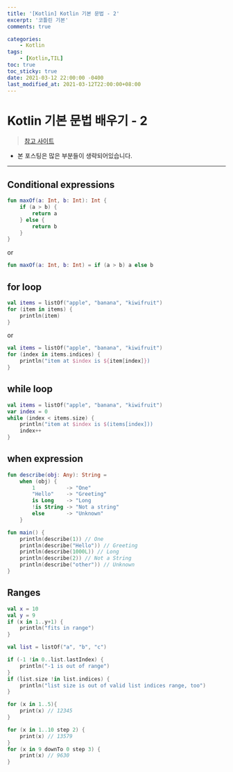 ```yaml
---
title: '[Kotlin] Kotlin 기본 문법 - 2'
excerpt: '코틀린 기본'
comments: true

categories:
    - Kotlin
tags:
    - [Kotlin,TIL]
toc: true
toc_sticky: true
date: 2021-03-12 22:00:00 -0400
last_modified_at: 2021-03-12T22:00:00+08:00
---
```


# Kotlin 기본 문법 배우기 - 2

> [참고 사이트](https://kotlinlang.org/docs/basic-syntax.html)

- 본 포스팅은 많은 부분들이 생략되어있습니다.

<hr>

## Conditional expressions

```kotlin
fun maxOf(a: Int, b: Int): Int {
    if (a > b) {
        return a
    } else {
        return b
    }
}
```

or

```kotlin
fun maxOf(a: Int, b: Int) = if (a > b) a else b
```

## for loop

```kotlin
val items = listOf("apple", "banana", "kiwifruit")
for (item in items) {
    println(item)
}
```

or

```kotlin
val items = listOf("apple", "banana", "kiwifruit")
for (index in items.indices) {
    println("item at $index is ${item[index]})
}
```

## while loop
```kotlin
val items = listOf("apple", "banana", "kiwifruit")
var index = 0
while (index < items.size) {
    println("item at $index is $(items[index]))
    index++
}
```

## when expression
```kotlin
fun describe(obj: Any): String =
    when (obj) {
        1          -> "One"
        "Hello"    -> "Greeting"
        is Long    -> "Long
        !is String -> "Not a string"
        else       -> "Unknown"
    }

fun main() {
    println(describe(1)) // One
    println(describe("Hello")) // Greeting
    println(describe(1000L)) // Long
    println(describe(2)) // Not a String
    println(describe("other")) // Unknown
}
```

## Ranges
```kotlin
val x = 10
val y = 9
if (x in 1..y+1) {
    println("fits in range")
}
```

```kotlin
val list = listOf("a", "b", "c")

if (-1 !in 0..list.lastIndex) {
    println("-1 is out of range")
}
if (list.size !in list.indices) {
    println("list size is out of valid list indices range, too")
}
```

```kotlin
for (x in 1..5){
    print(x) // 12345
}
```

```kotlin
for (x in 1..10 step 2) {
    print(x) // 13579
}
for (x in 9 downTo 0 step 3) {
    print(x) // 9630
}
```